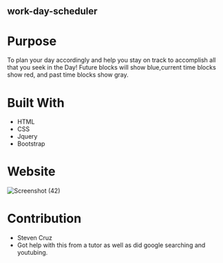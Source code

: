 ## work-day-scheduler

# Purpose
To plan your day accordingly and help you stay on track to accomplish all that you seek in the Day!
Future blocks will show blue,current time blocks show red, and past time blocks show gray.

# Built With
* HTML
* CSS
* Jquery
* Bootstrap

# Website



![Screenshot (42)](https://user-images.githubusercontent.com/92316250/146059897-829cc25b-ee5b-45c9-8a41-379ceae89fe0.png)

# Contribution
* Steven Cruz
* Got help with this from a tutor as well as did google searching and youtubing.

